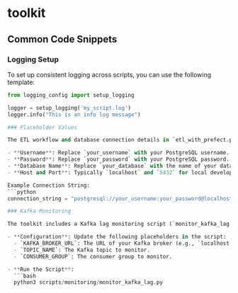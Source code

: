 # toolkit

## Common Code Snippets

### Logging Setup

To set up consistent logging across scripts, you can use the following template:

```python
from logging_config import setup_logging

logger = setup_logging('my_script.log')
logger.info("This is an info log message")

### Placeholder Values

The ETL workflow and database connection details in `etl_with_prefect.py` use placeholder values. Before running the full workflow, replace these placeholders with your actual PostgreSQL credentials:

- **Username**: Replace `your_username` with your PostgreSQL username.
- **Password**: Replace `your_password` with your PostgreSQL password.
- **Database Name**: Replace `your_database` with the name of your database.
- **Host and Port**: Typically `localhost` and `5432` for local development, but adjust if connecting to a remote server.

Example Connection String:
```python
connection_string = "postgresql://your_username:your_password@localhost:5432/your_database"

### Kafka Monitoring

The toolkit includes a Kafka lag monitoring script (`monitor_kafka_lag.py`) in the `scripts/monitoring` folder. This script calculates and displays the lag for each Kafka partition and consumer group.

- **Configuration**: Update the following placeholders in the script:
  - `KAFKA_BROKER_URL`: The URL of your Kafka broker (e.g., `localhost:9092`).
  - `TOPIC_NAME`: The Kafka topic to monitor.
  - `CONSUMER_GROUP`: The consumer group to monitor.

- **Run the Script**:
  ```bash
  python3 scripts/monitoring/monitor_kafka_lag.py

